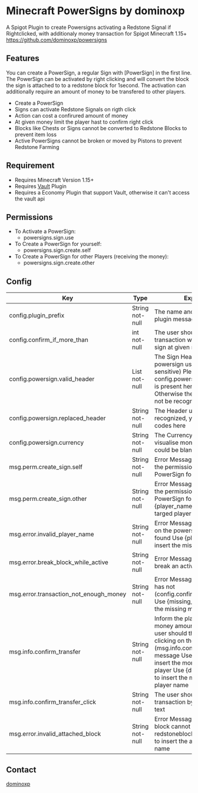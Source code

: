 # Minecraft PowerSigns by dominoxp
A Spigot Plugin to create Powersigns activating a Redstone Signal if Rightclicked, with additionaly money transaction for Spigot Minecraft 1.15+
https://github.com/dominoxp/powersigns

## Features
You can create a PowerSign, a regular Sign with [PowerSign] in the first line. The PowerSign can be activated by right clicking and will convert the block the sign is attached to to a redstone block for 1second. The activation can additionally require an amount of money to be transfered to other players.

- Create a PowerSign
- Signs can activate Redstone Signals on rigth click
- Action can cost a confirured amount of money
- At given money limit the player hast to confirm right click
- Blocks like Chests or Signs cannot be converted to Redstone Blocks to prevent item loss
- Active PowerSigns cannot be broken or moved by Pistons to prevent Redstone Farming

## Requirement
- Requires Minecraft Version 1.15+
- Requires [Vault](https://www.spigotmc.org/resources/vault.34315/) Plugin
- Requires a Economy Plugin that support Vault, otherwise it can't access the vault api

## Permissions
- To Activate a PowerSign:
	- powersigns.sign.use
- To Create a PowerSign for yourself:
	- powersigns.sign.create.self
- To Create a PowerSign for other Players (receiving the money):
	- powersigns.sign.create.other

## Config

| Key                                    | Type                  | Explanation                                                                                                                                                                                                                                                                        |
|----------------------------------------|-----------------------|------------------------------------------------------------------------------------------------------------------------------------------------------------------------------------------------------------------------------------------------------------------------------------|
| config.plugin_prefix                   | String not-null       | The name and appearance of the plugin messages in chat                                                                                                                                                                                                                             |
| config.confirm_if_more_than            | int not-null          | The user should confirm the transaction while clicking on the sign at given money amount (int)                                                                                                                                                                                     |
| config.powersign.valid_header          | List<String> not-null | The Sign Headers to recognise a powersign usually [ps] (not case sensitive) Please make sure that config.powersign.replace_header is present here without color Otherwise the placed signs could not be recognised                                                                 |
| config.powersign.replaced_header       | String not-null       | The Header used if the sign was recognized, you can use color codes here                                                                                                                                                                                                           |
| config.powersign.currency              | String not-null       | The Currency Symbol used to visualise money amount on sign, could be blank                                                                                                                                                                                                         |
| msg.perm.create_sign.self              | String not-null       | Error Message if the user has not the permissions to create a PowerSign for himself                                                                                                                                                                                                |
| msg.perm.create_sign.other             | String not-null       | Error Message if the user has not the permissions to create a PowerSign for other user Use {player_name} to insert the targed player name                                                                                                                                          |
| msg.error.invalid_player_name          | String not-null       | Error Message if the user name on the powersign could not be found Use {player_name} to insert the missing player name                                                                                                                                                             |
| msg.error.break_block_while_active     | String not-null       | Error Message if the user tries to break an active power sign                                                                                                                                                                                                                      |
| msg.error.transaction_not_enough_money | String not-null       | Error Message if the user name has not (config.confirm_if_more_than) Use {missing_money} to insert the missing money amount                                                                                                                                                        |
| msg.info.confirm_transfer              | String not-null       | Inform the player if the confirm money amount was reached The user should then confirm by clicking on the (msg.info.confirm_transfer_click) message Use {money_amount} to insert the money to pay to the player Use {destination_player} to insert the money receiving player name |
| msg.info.confirm_transfer_click        | String not-null       | The user should confirm the transaction by clicking on this text                                                                                                                                                                                                                   |
| msg.error.invalid_attached_block       | String not-null       | Error Message if the attached block cannot be replaced by a redstoneblock Use {block_name} to insert the attaching block name                                                                                                                                                      |

## Contact
[dominoxp](https://github.com/dominoxp)
